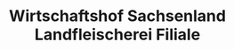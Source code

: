 ---
title: "Wirtschaftshof Sachsenland Landfleischerei Filiale"
url: /limbach-oberfrohna/wirtschaftshof-sachsenland-landfleischerei-filiale/
shop: Metzgerei
---